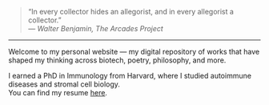 > “In every collector hides an allegorist, and in every allegorist a collector.”  
> — *Walter Benjamin, The Arcades Project*

---

Welcome to my personal website — my digital repository of works that have shaped my thinking across biotech, poetry, philosophy, and more.

I earned a PhD in Immunology from Harvard, where I studied autoimmune diseases and stromal cell biology.  
You can find my resume [here](#).
